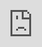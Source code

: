 ```yaml
---
title: "What is Camp Camp?"
description: ""
date: 2022-11-06
categories: 
tags: 
thumbnail: https://tse1.mm.bing.net/th?q=What%20Is%20Camp%20Camp%3F&w=800&h=500&c=1&rs=1
author: "Osgood"
showToc: true
TocOpen: true
draft: false
hidemeta: false
comments: false
disableHLJS: true # to disable highlightjs
disableShare: false
disableHLJS: false
hideSummary: false
searchHidden: true
ShowReadingTime: true
ShowBreadCrumbs: true
ShowPostNavLinks: true
ShowWordCount: true
ShowRssButtonInSectionTermList: true
UseHugoToc: false
ShowShareButtons: true
---
```


<center>
	<img src="https://tse1.mm.bing.net/th?q=What%20Is%20Camp%20Camp%3F&w=800&h=500&c=1&rs=1" alt="What Is Camp Camp?" width="800" height="500" style="display: block; width: 100%; height: auto">
</center>

<p>Camp Camp is an exciting and fun outdoor activity for children, teens, and young adults. It is a great way to get away from the hustle and bustle of everyday life and to experience the great outdoors. Camping is an adventure that teaches self-reliance, responsibility, and teamwork and provides an excellent opportunity to learn outdoor skills. Camp Camp is a place where everyone can have fun, make friends, and learn new skills.</p>

<h2>What are the Different Types of Camp Camps?</h2>

<p>There are a variety of camps available for children, teens, and young adults. Traditional summer camps offer activities such as swimming, hiking, canoeing, and archery. Specialty camps focus on a particular activity such as music, art, or dance. Adventure camps emphasize outdoor activities such as rock climbing and caving. Sports camps offer instruction in a variety of sports. Day camps provide an opportunity for children to experience camp without staying overnight. And finally, family camps provide a great way for families to spend quality time together.</p>

<h2>What are the Benefits of Camp Camp?</h2>

<p>Camp Camp offers a variety of benefits for children, teens, and young adults. It provides an opportunity to develop self-reliance, responsibility, and teamwork. It also encourages physical activity and provides an opportunity to learn outdoor skills. Camp Camp also helps to develop social skills, builds self-confidence, and promotes creativity. Finally, Camp Camp is an excellent way to make new friends and create special memories that will last a lifetime.</p>

<h2>What Should I Bring to Camp Camp?</h2>

<p>When packing for camp, make sure to bring the essentials. A sleeping bag, flashlights, and a first-aid kit should all be included. Bring clothing that is appropriate for the weather and activities, such as rain gear and sturdy shoes. Personal items such as a pillow, books, and snacks should also be included. Finally, make sure to label all of the items with your name and contact information.</p>

<h2>What Activities Will I Experience at Camp Camp?</h2>

<p>Camp Camp offers a variety of activities. Traditional activities such as swimming, hiking, and canoeing are offered. Specialty camps may offer additional activities such as music, art, or dance instruction. Adventure camps may offer rock climbing and caving. Sports camps may offer instruction in a variety of sports. Day camps may offer a variety of activities such as nature walks and scavenger hunts. And finally, family camps may offer special activities such as fishing and campfires.</p>

<h2>What Safety Rules Should I Follow at Camp Camp?</h2>

<p>Safety is a priority at Camp Camp. Always follow the instructions of the camp staff and abide by the rules of the camp. Make sure to wear appropriate clothing and shoes for activities. Be aware of the weather conditions and always bring a jacket in case of rain. Always use safety equipment such as helmets and life jackets when participating in certain activities. Finally, make sure to stay with the group and never leave the camp without permission.</p>

<h2>What Should I Expect Upon Arrival at Camp Camp?</h2>

<p>Upon arrival at Camp Camp, campers should expect to be greeted by the camp staff. They will provide information about the camp and answer any questions. The camp staff will show campers to their cabins or tents. They will also provide information about meals, activities, and safety rules. Finally, campers should expect to have an enjoyable and memorable experience.</p>

<h2>Frequently Asked Questions</h2>
<h3>What is Camp Camp?</h3>
<p>Camp Camp is an exciting and fun outdoor activity for children, teens, and young adults. It is a great way to get away from the hustle and bustle of everyday life and to experience the great outdoors.</p>

<h3>What are the Different Types of Camp Camps?</h3>
<p>There are a variety of camps available for children, teens, and young adults. Traditional summer camps offer activities such as swimming, hiking, canoeing, and archery. Specialty camps focus on a particular activity such as music, art, or dance. Adventure camps emphasize outdoor activities such as rock climbing and caving. Sports camps offer instruction in a variety of sports. Day camps provide an opportunity for children to experience camp without staying overnight. And finally, family camps provide a great way for families to spend quality time together.</p>

<h3>What are the Benefits of Camp Camp?</h3>
<p>Camp Camp offers a variety of benefits for children, teens, and young adults. It provides an opportunity to develop self-reliance, responsibility, and teamwork. It also encourages physical activity and provides an opportunity to learn outdoor skills. Camp Camp also helps to develop social skills, builds self-confidence, and promotes creativity. Finally, Camp Camp is an excellent way to make new friends and create special memories that will last a lifetime.</p>

<h3>What Should I Bring to Camp Camp?</h3>
<p>When packing for camp, make sure to bring the essentials. A sleeping bag, flashlights, and a first-aid kit should all be included. Bring clothing that is appropriate for the weather and activities, such as rain gear and sturdy shoes. Personal items such as a pillow, books, and snacks should also be included. Finally, make sure to label all of the items with your name and contact information.</p>

<h3>What Activities Will I Experience at Camp Camp?</h3>
<p>Camp Camp offers a variety of activities. Traditional activities such as swimming, hiking, and canoeing are offered. Specialty camps may offer additional activities such as music, art, or dance instruction. Adventure camps may offer rock climbing and caving. Sports camps may offer instruction in a variety of sports. Day camps may offer a variety of activities such as nature walks and scavenger hunts. And finally, family camps may offer special activities such as fishing and campfires.</p>

<h3>What Safety Rules Should I Follow at Camp Camp?</h3>
<p>Safety is a priority at Camp Camp. Always follow the instructions of the camp staff and abide by the rules of the camp. Make sure to wear appropriate clothing and shoes for activities. Be aware of the weather conditions and always bring a jacket in case of rain. Always use safety equipment such as helmets and life jackets when participating in certain activities. Finally, make sure to stay with the group and never leave the camp without permission.</p>

<h3>What Should I Expect Upon Arrival at Camp Camp?</h3>
<p>Upon arrival at Camp Camp, campers should expect to be greeted by the camp staff. They will provide information about the camp and answer any questions. The camp staff will show campers to their cabins or tents. They will also provide information about meals, activities, and safety rules. Finally, campers should expect to have an enjoyable and memorable experience.</p>

<h2>What is the Cost of Camp Camp?</h2>
<p>The cost of Camp Camp varies depending on the type of camp and the length of stay. Traditional summer camps typically range from $300 to $500 per week. Specialty camps may cost more due to additional activities. Adventure camps may cost more due to equipment rental fees. Sports camps may cost more due to instruction fees. Day camps may cost less due to shorter stays. And finally, family camps may cost less due to family discounts.</p>

<h2>Are There Any Special Requirements for Camp Camp?</h2>
<p>Most camps require that campers be at least 8 years old. Some camps may require campers to provide proof of vaccinations. Other camps may require campers to submit to a background check. Finally, some camps may require that campers have certain levels of physical fitness.</p>

<h2>Frequently Asked Questions</h2>
<h3>What is the Cost of Camp Camp?</h3>
<p>The cost of Camp Camp varies depending on the type of camp and the length of stay. Traditional summer camps typically range from $300 to $500 per week. Specialty camps may cost more due to additional activities. Adventure camps may cost more due to equipment rental fees. Sports camps may cost more due to instruction fees. Day camps may cost less due to shorter stays. And finally, family camps may cost less due to family discounts.</p>

<h3>Are There Any Special Requirements for Camp Camp?</h3>
<p>Most camps require that campers be at least 8 years old. Some camps may require campers to provide proof of vaccinations. Other camps may require campers to submit to a background check. Finally, some camps may require that campers have certain levels of physical fitness.</p>

<h3>Are There Any Special Programs at Camp Camp?</h3>
<p>Many camps offer special programs designed to meet the needs of different age groups. These programs may include arts and crafts, music, drama, and special topics such as science and nature. Some camps also offer leadership programs designed to help campers develop leadership skills. Finally, some camps offer special activities such as horseback riding or archery lessons.</p>

<h3>What Food Will Be Served at Camp Camp?</h3

<div style="position: relative; padding-bottom: 56.25%; overflow: hidden"><iframe src="https://www.youtube.com/embed/gkHLTyDxkdY" frameborder="0" allow="accelerometer; autoplay; clipboard-write; encrypted-media; gyroscope; picture-in-picture; web-share" allowfullscreen style="position: absolute; top: 0; left: 0; width: 100%; height: 100%;"></iframe>
</div>